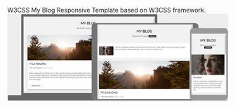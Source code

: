 W3CSS My Blog Responsive Template based on  W3CSS framework.
![screenshot](images/w3css-my-blog-screenshot.jpg)

